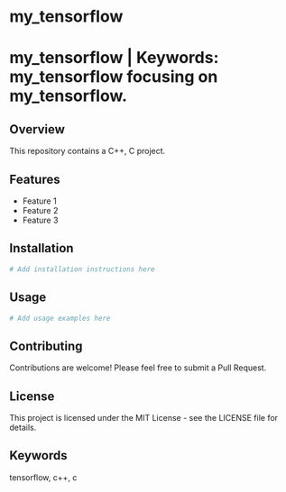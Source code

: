 # my_tensorflow

# my_tensorflow | Keywords: my_tensorflow focusing on my_tensorflow.

## Overview

This repository contains a C++, C project.

## Features

- Feature 1
- Feature 2
- Feature 3

## Installation

```bash
# Add installation instructions here
```

## Usage

```bash
# Add usage examples here
```

## Contributing

Contributions are welcome! Please feel free to submit a Pull Request.

## License

This project is licensed under the MIT License - see the LICENSE file for details.

## Keywords

tensorflow, c++, c
